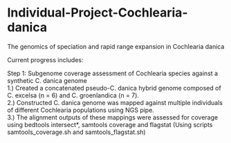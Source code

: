 # Individual-Project-Cochlearia-danica
 The genomics of speciation and rapid range expansion in Cochlearia danica
 
 Current progress includes:

 Step 1:  Subgenome coverage assessment of Cochlearia species against a synthetic C. danica genome     
  1.) Created a concatenated pseudo-C. danica hybrid genome composed of C. excelsa (n = 6) and C. groenlandica (n = 7).  
  2.) Constructed C. danica genome was mapped against multiple individuals of different Cochlearia populations using NGS pipe.  
  3.) The alignment outputs of these mappings were assessed for coverage using bedtools intersect*, samtools coverage and flagstat (Using scripts samtools_coverage.sh and samtools_flagstat.sh)

 
